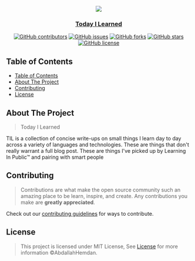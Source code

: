 <div align="center">
<a href="" rel="noopener">
  
![](https://i.kym-cdn.com/entries/icons/original/000/019/513/til.jpg)
  
</div>

<h3 align="center">Today I Learned</h3>

<div align="center">

[![GitHub contributors](https://img.shields.io/github/contributors/AbdallahHemdan/TIL)](https://github.com/AbdallahHemdan/TIL/contributors)
[![GitHub issues](https://img.shields.io/github/issues/AbdallahHemdan/TIL)](https://github.com/AbdallahHemdan/TIL/issues)
[![GitHub forks](https://img.shields.io/github/forks/AbdallahHemdan/TIL)](https://github.com/AbdallahHemdan/TIL/network)
[![GitHub stars](https://img.shields.io/github/stars/AbdallahHemdan/TIL)](https://github.com/AbdallahHemdan/TIL/stargazers)
[![GitHub license](https://img.shields.io/github/license/AbdallahHemdan/TIL)](https://github.com/AbdallahHemdan/TIL/blob/master/LICENSE)

</div>

## Table of Contents

- [Table of Contents](#table-of-contents)
- [About The Project](#about-the-project)
- [Contributing](#contributing)
- [License](#license)


## About The Project

> Today I Learned

TIL is a collection of concise write-ups on small things I learn day to day across a variety of languages and technologies. These are things that don't really warrant a full blog post. These are things I've picked up by Learning In Public™ and pairing with smart people



## Contributing

> Contributions are what make the open source community such an amazing place to be learn, inspire, and create. Any contributions you make are **greatly appreciated**.

Check out our [contributing guidelines](https://github.com/AbdallahHemdan/TIL/blob/master/CONTRIBUTING.md) for ways to contribute.

 
## License

> This project is licensed under MIT License, See [License](https://github.com/AbdallahHemdan/TIL/blob/master/LICENSE) for more information ©AbdallahHemdan.
